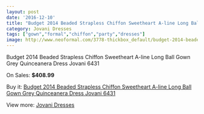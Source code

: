 ```yaml
---
layout: post
date: '2016-12-10'
title: "Budget 2014 Beaded Strapless Chiffon Sweetheart A-line Long Ball Gown Grey Quinceanera Dress Jovani 6431"
category: Jovani Dresses
tags: ["gown","formal","chiffon","party","dresses"]
image: http://www.neoformal.com/3778-thickbox_default/budget-2014-beaded-strapless-chiffon-sweetheart-a-line-long-ball-gown-grey-quinceanera-dress-jovani-6431.jpg
---
```

Budget 2014 Beaded Strapless Chiffon Sweetheart A-line Long Ball Gown Grey Quinceanera Dress Jovani 6431

On Sales: **$408.99**
<a href="https://www.neoformal.com/en/jovani-dresses/1406-budget-2014-beaded-strapless-chiffon-sweetheart-a-line-long-ball-gown-grey-quinceanera-dress-jovani-6431.html"><amp-img layout="responsive" width="600" height="600" src="//www.neoformal.com/3778-thickbox_default/budget-2014-beaded-strapless-chiffon-sweetheart-a-line-long-ball-gown-grey-quinceanera-dress-jovani-6431.jpg" alt="Budget 2014 Beaded Strapless Chiffon Sweetheart A-line Long Ball Gown Grey Quinceanera Dress Jovani 6431 0" /></a>
<a href="https://www.neoformal.com/en/jovani-dresses/1406-budget-2014-beaded-strapless-chiffon-sweetheart-a-line-long-ball-gown-grey-quinceanera-dress-jovani-6431.html"><amp-img layout="responsive" width="600" height="600" src="//www.neoformal.com/3779-thickbox_default/budget-2014-beaded-strapless-chiffon-sweetheart-a-line-long-ball-gown-grey-quinceanera-dress-jovani-6431.jpg" alt="Budget 2014 Beaded Strapless Chiffon Sweetheart A-line Long Ball Gown Grey Quinceanera Dress Jovani 6431 1" /></a>
<a href="https://www.neoformal.com/en/jovani-dresses/1406-budget-2014-beaded-strapless-chiffon-sweetheart-a-line-long-ball-gown-grey-quinceanera-dress-jovani-6431.html"><amp-img layout="responsive" width="600" height="600" src="//www.neoformal.com/3780-thickbox_default/budget-2014-beaded-strapless-chiffon-sweetheart-a-line-long-ball-gown-grey-quinceanera-dress-jovani-6431.jpg" alt="Budget 2014 Beaded Strapless Chiffon Sweetheart A-line Long Ball Gown Grey Quinceanera Dress Jovani 6431 2" /></a>
<a href="https://www.neoformal.com/en/jovani-dresses/1406-budget-2014-beaded-strapless-chiffon-sweetheart-a-line-long-ball-gown-grey-quinceanera-dress-jovani-6431.html"><amp-img layout="responsive" width="600" height="600" src="//www.neoformal.com/3781-thickbox_default/budget-2014-beaded-strapless-chiffon-sweetheart-a-line-long-ball-gown-grey-quinceanera-dress-jovani-6431.jpg" alt="Budget 2014 Beaded Strapless Chiffon Sweetheart A-line Long Ball Gown Grey Quinceanera Dress Jovani 6431 3" /></a>
<a href="https://www.neoformal.com/en/jovani-dresses/1406-budget-2014-beaded-strapless-chiffon-sweetheart-a-line-long-ball-gown-grey-quinceanera-dress-jovani-6431.html"><amp-img layout="responsive" width="600" height="600" src="//www.neoformal.com/3782-thickbox_default/budget-2014-beaded-strapless-chiffon-sweetheart-a-line-long-ball-gown-grey-quinceanera-dress-jovani-6431.jpg" alt="Budget 2014 Beaded Strapless Chiffon Sweetheart A-line Long Ball Gown Grey Quinceanera Dress Jovani 6431 4" /></a>

Buy it: [Budget 2014 Beaded Strapless Chiffon Sweetheart A-line Long Ball Gown Grey Quinceanera Dress Jovani 6431](https://www.neoformal.com/en/jovani-dresses/1406-budget-2014-beaded-strapless-chiffon-sweetheart-a-line-long-ball-gown-grey-quinceanera-dress-jovani-6431.html "Budget 2014 Beaded Strapless Chiffon Sweetheart A-line Long Ball Gown Grey Quinceanera Dress Jovani 6431")

View more: [Jovani Dresses](https://www.neoformal.com/en/15-jovani-dresses "Jovani Dresses")